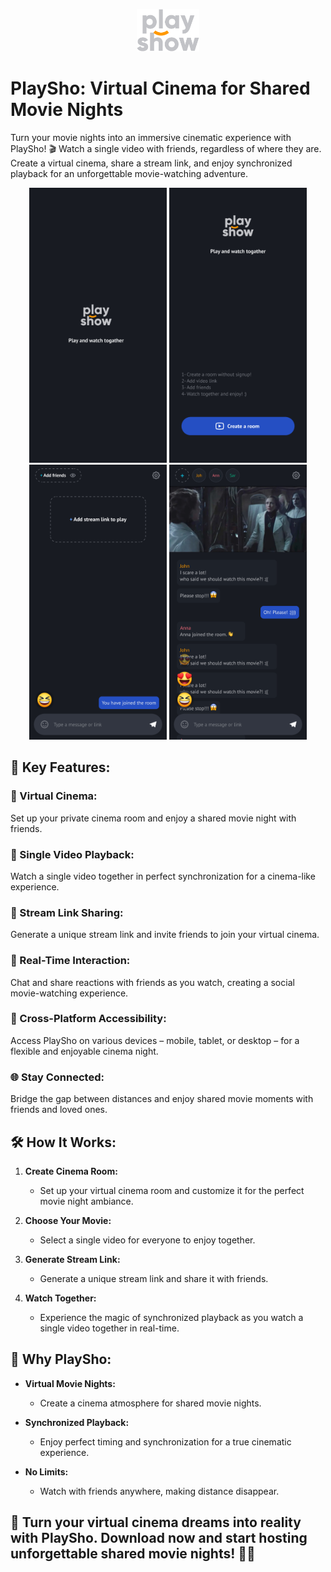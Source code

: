 <p align="center">
  <img src="app/src/main/res/drawable-nodpi/img_logo.png" alt="PlaySho Logo" width="100" height="68">
</p>

# PlaySho: Virtual Cinema for Shared Movie Nights

Turn your movie nights into an immersive cinematic experience with PlaySho! 🎬 Watch a single video with friends, regardless of where they are. Create a virtual cinema, share a stream link, and enjoy synchronized playback for an unforgettable movie-watching adventure.


<p align="center">
  <img src="screenshots/screenshot_one.png" alt="Screenshot 1" width="220">
  <img src="screenshots/screenshot_two.png" alt="Screenshot 2" width="220">
  <img src="screenshots/screenshot_three.png" alt="Screenshot 3" width="220">
  <img src="screenshots/screenshot_four.png" alt="Screenshot 4" width="220">
</p> 


## 🚀 Key Features:

### 🎥 Virtual Cinema:

Set up your private cinema room and enjoy a shared movie night with friends.

### 🍿 Single Video Playback:

Watch a single video together in perfect synchronization for a cinema-like experience.

### 🔗 Stream Link Sharing:

Generate a unique stream link and invite friends to join your virtual cinema.

### 💬 Real-Time Interaction:

Chat and share reactions with friends as you watch, creating a social movie-watching experience.

### 📱 Cross-Platform Accessibility:

Access PlaySho on various devices – mobile, tablet, or desktop – for a flexible and enjoyable cinema night.

### 🌐 Stay Connected:

Bridge the gap between distances and enjoy shared movie moments with friends and loved ones.

## 🛠️ How It Works:

1. **Create Cinema Room:**
   - Set up your virtual cinema room and customize it for the perfect movie night ambiance.

2. **Choose Your Movie:**
   - Select a single video for everyone to enjoy together.

3. **Generate Stream Link:**
   - Generate a unique stream link and share it with friends.

4. **Watch Together:**
   - Experience the magic of synchronized playback as you watch a single video together in real-time.

## 🌟 Why PlaySho:

- **Virtual Movie Nights:**
  - Create a cinema atmosphere for shared movie nights.

- **Synchronized Playback:**
  - Enjoy perfect timing and synchronization for a true cinematic experience.

- **No Limits:**
  - Watch with friends anywhere, making distance disappear.

## 🎉 Turn your virtual cinema dreams into reality with PlaySho. Download now and start hosting unforgettable shared movie nights! 🍿✨
